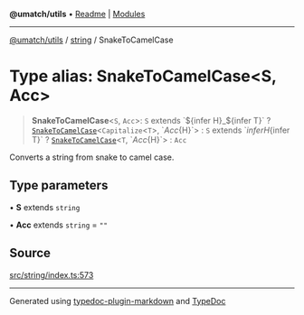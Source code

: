 **@umatch/utils** • [Readme](../../index.md) \| [Modules](../../modules.md)

***

[@umatch/utils](../../modules.md) / [string](../index.md) / SnakeToCamelCase

# Type alias: SnakeToCamelCase\<S, Acc\>

> **SnakeToCamelCase**\<`S`, `Acc`\>: `S` extends \`${infer H}_${infer T}\` ? [`SnakeToCamelCase`](SnakeToCamelCase.md)\<`Capitalize`\<`T`\>, \`${Acc}${H}\`\> : `S` extends \`${infer H}${infer T}\` ? [`SnakeToCamelCase`](SnakeToCamelCase.md)\<`T`, \`${Acc}${H}\`\> : `Acc`

Converts a string from snake to camel case.

## Type parameters

• **S** extends `string`

• **Acc** extends `string` = `""`

## Source

[src/string/index.ts:573](https://github.com/umatch-oficial/utils/blob/7d512db/src/string/index.ts#L573)

***

Generated using [typedoc-plugin-markdown](https://www.npmjs.com/package/typedoc-plugin-markdown) and [TypeDoc](https://typedoc.org/)
